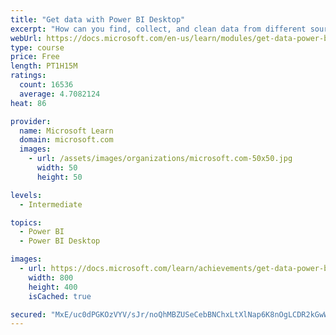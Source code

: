 ```yaml
---
title: "Get data with Power BI Desktop"
excerpt: "How can you find, collect, and clean data from different sources? Power BI is a tool for making sense of your data. You will learn tricks to make data-gathering easier."
webUrl: https://docs.microsoft.com/en-us/learn/modules/get-data-power-bi/
type: course
price: Free
length: PT1H15M
ratings:
  count: 16536
  average: 4.7082124
heat: 86

provider:
  name: Microsoft Learn
  domain: microsoft.com
  images:
    - url: /assets/images/organizations/microsoft.com-50x50.jpg
      width: 50
      height: 50

levels:
  - Intermediate

topics:
  - Power BI
  - Power BI Desktop

images:
  - url: https://docs.microsoft.com/learn/achievements/get-data-power-bi-desktop-social.png
    width: 800
    height: 400
    isCached: true

secured: "MxE/uc0dPGKOzVYV/sJr/noQhMBZUSeCebBNChxLtXlNap6K8nOgLCDR2kGwWFdRrx+aSQn42jWOV3gnN8lsNbzztHAi35+SvGXFnoVA+FrEXeCoxa7+EkStpRKHj2sxnBYi65uznu1BHWAbFyA2oFByPSAQK4HmCNhmBdyfksY0EqZlzjlS7/LHaHRtbu19hwgxxawP2m8iSNDg8+Z+SSfG1UJfp9gLR3Jn1kGHCshqz+LwuIcLseixYOXfYYlj4wBpoaHeLzbxa2jd08yGUwf5faboHj3m5owP/O2h/Um0vUprQ0hzOjHQNObj/i0SDeP+0iIjy7o4qKUtIs0BYQxGlBNf4rc+PH5GNPDBccaFZmS3Ri7L7J1Jtka0jOtl3k8AmFeyq2eURLavdL9poaZHtWq066/uxjyeOBiSbVg8Zz/hYvEvLeMGxJDpVqmz;ceyQqXmzXQ5hcNsEiQ8dLg=="
---
```


